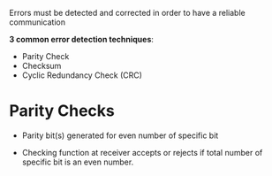 Errors must be detected and corrected in order to have a reliable communication

**3 common error detection techniques**:
* Parity Check
* Checksum
* Cyclic Redundancy Check (CRC)

# Parity Checks

* Parity bit(s) generated for even number of specific bit

* Checking function at receiver accepts or rejects if total number of specific bit is an even number.